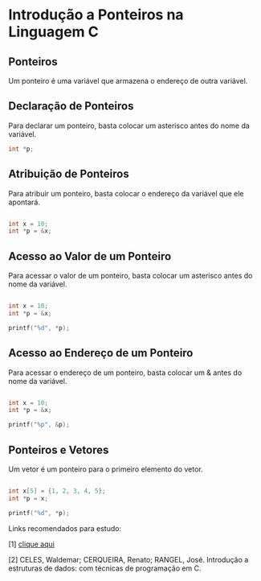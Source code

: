 # Introdução a Ponteiros na Linguagem C 

## Ponteiros

Um ponteiro é uma variável que armazena o endereço de outra variável.

## Declaração de Ponteiros

Para declarar um ponteiro, basta colocar um asterisco antes do nome da variável.

```c
int *p;
```

## Atribuição de Ponteiros

Para atribuir um ponteiro, basta colocar o endereço da variável que ele apontará.

```c

int x = 10;
int *p = &x;
```

## Acesso ao Valor de um Ponteiro

Para acessar o valor de um ponteiro, basta colocar um asterisco antes do nome da variável.

```c

int x = 10;
int *p = &x;

printf("%d", *p);
```

## Acesso ao Endereço de um Ponteiro

Para acessar o endereço de um ponteiro, basta colocar um & antes do nome da variável.

```c

int x = 10;
int *p = &x;

printf("%p", &p);
```

## Ponteiros e Vetores

Um vetor é um ponteiro para o primeiro elemento do vetor.

```c

int x[5] = {1, 2, 3, 4, 5};
int *p = x;

printf("%d", *p);
```




Links recomendados para estudo:

[1] [clique aqui](https://www.treinaweb.com.br/blog/ponteiros-em-c-uma-abordagem-basica-e-inicial)

[2] CELES, Waldemar; CERQUEIRA, Renato; RANGEL, José. Introdução a estruturas de dados: com técnicas de programação em C.
